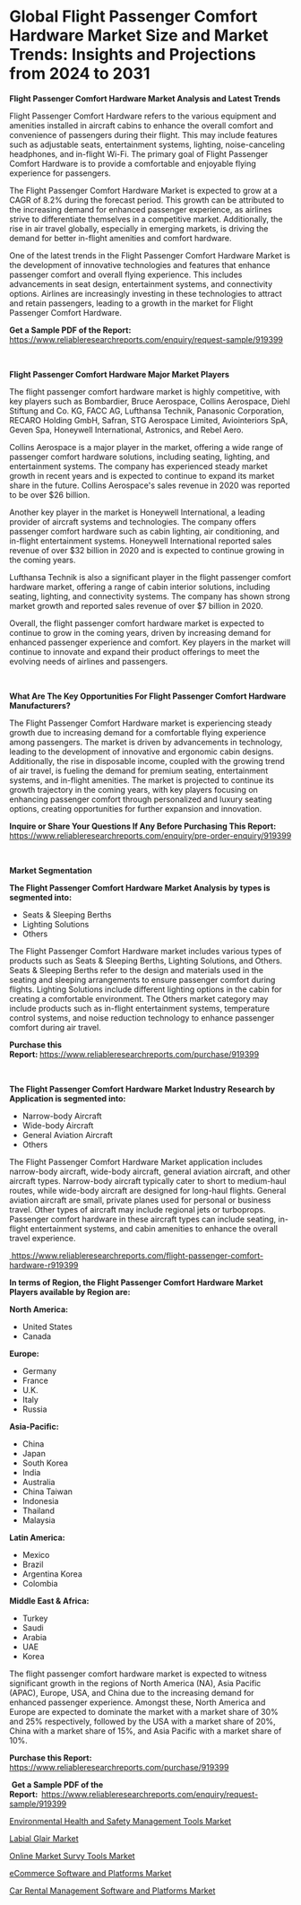 <p><h1>Global Flight Passenger Comfort Hardware Market Size and Market Trends: Insights and Projections from 2024 to 2031</h1></p><p><strong>Flight Passenger Comfort Hardware Market Analysis and Latest Trends</strong></p>
<p><p>Flight Passenger Comfort Hardware refers to the various equipment and amenities installed in aircraft cabins to enhance the overall comfort and convenience of passengers during their flight. This may include features such as adjustable seats, entertainment systems, lighting, noise-canceling headphones, and in-flight Wi-Fi. The primary goal of Flight Passenger Comfort Hardware is to provide a comfortable and enjoyable flying experience for passengers.</p><p>The Flight Passenger Comfort Hardware Market is expected to grow at a CAGR of 8.2% during the forecast period. This growth can be attributed to the increasing demand for enhanced passenger experience, as airlines strive to differentiate themselves in a competitive market. Additionally, the rise in air travel globally, especially in emerging markets, is driving the demand for better in-flight amenities and comfort hardware.</p><p>One of the latest trends in the Flight Passenger Comfort Hardware Market is the development of innovative technologies and features that enhance passenger comfort and overall flying experience. This includes advancements in seat design, entertainment systems, and connectivity options. Airlines are increasingly investing in these technologies to attract and retain passengers, leading to a growth in the market for Flight Passenger Comfort Hardware.</p></p>
<p><strong>Get a Sample PDF of the Report:&nbsp;</strong> <a href="https://www.reliableresearchreports.com/enquiry/request-sample/919399">https://www.reliableresearchreports.com/enquiry/request-sample/919399</a></p>
<p>&nbsp;</p>
<p><strong>Flight Passenger Comfort Hardware Major Market Players</strong></p>
<p><p>The flight passenger comfort hardware market is highly competitive, with key players such as Bombardier, Bruce Aerospace, Collins Aerospace, Diehl Stiftung and Co. KG, FACC AG, Lufthansa Technik, Panasonic Corporation, RECARO Holding GmbH, Safran, STG Aerospace Limited, Aviointeriors SpA, Geven Spa, Honeywell International, Astronics, and Rebel Aero.</p><p>Collins Aerospace is a major player in the market, offering a wide range of passenger comfort hardware solutions, including seating, lighting, and entertainment systems. The company has experienced steady market growth in recent years and is expected to continue to expand its market share in the future. Collins Aerospace's sales revenue in 2020 was reported to be over $26 billion.</p><p>Another key player in the market is Honeywell International, a leading provider of aircraft systems and technologies. The company offers passenger comfort hardware such as cabin lighting, air conditioning, and in-flight entertainment systems. Honeywell International reported sales revenue of over $32 billion in 2020 and is expected to continue growing in the coming years.</p><p>Lufthansa Technik is also a significant player in the flight passenger comfort hardware market, offering a range of cabin interior solutions, including seating, lighting, and connectivity systems. The company has shown strong market growth and reported sales revenue of over $7 billion in 2020.</p><p>Overall, the flight passenger comfort hardware market is expected to continue to grow in the coming years, driven by increasing demand for enhanced passenger experience and comfort. Key players in the market will continue to innovate and expand their product offerings to meet the evolving needs of airlines and passengers.</p></p>
<p>&nbsp;</p>
<p><strong>What Are The Key Opportunities For Flight Passenger Comfort Hardware Manufacturers?</strong></p>
<p><p>The Flight Passenger Comfort Hardware market is experiencing steady growth due to increasing demand for a comfortable flying experience among passengers. The market is driven by advancements in technology, leading to the development of innovative and ergonomic cabin designs. Additionally, the rise in disposable income, coupled with the growing trend of air travel, is fueling the demand for premium seating, entertainment systems, and in-flight amenities. The market is projected to continue its growth trajectory in the coming years, with key players focusing on enhancing passenger comfort through personalized and luxury seating options, creating opportunities for further expansion and innovation.</p></p>
<p><strong>Inquire or Share Your Questions If Any Before Purchasing This Report:</strong> <a href="https://www.reliableresearchreports.com/enquiry/pre-order-enquiry/919399">https://www.reliableresearchreports.com/enquiry/pre-order-enquiry/919399</a></p>
<p>&nbsp;</p>
<p><strong>Market Segmentation</strong></p>
<p><strong>The Flight Passenger Comfort Hardware Market Analysis by types is segmented into:</strong></p>
<p><ul><li>Seats & Sleeping Berths</li><li>Lighting Solutions</li><li>Others</li></ul></p>
<p><p>The Flight Passenger Comfort Hardware market includes various types of products such as Seats & Sleeping Berths, Lighting Solutions, and Others. Seats & Sleeping Berths refer to the design and materials used in the seating and sleeping arrangements to ensure passenger comfort during flights. Lighting Solutions include different lighting options in the cabin for creating a comfortable environment. The Others market category may include products such as in-flight entertainment systems, temperature control systems, and noise reduction technology to enhance passenger comfort during air travel.</p></p>
<p><strong>Purchase this Report:&nbsp;</strong><a href="https://www.reliableresearchreports.com/purchase/919399">https://www.reliableresearchreports.com/purchase/919399</a></p>
<p>&nbsp;</p>
<p><strong>The Flight Passenger Comfort Hardware Market Industry Research by Application is segmented into:</strong></p>
<p><ul><li>Narrow-body Aircraft</li><li>Wide-body Aircraft</li><li>General Aviation Aircraft</li><li>Others</li></ul></p>
<p><p>The Flight Passenger Comfort Hardware Market application includes narrow-body aircraft, wide-body aircraft, general aviation aircraft, and other aircraft types. Narrow-body aircraft typically cater to short to medium-haul routes, while wide-body aircraft are designed for long-haul flights. General aviation aircraft are small, private planes used for personal or business travel. Other types of aircraft may include regional jets or turboprops. Passenger comfort hardware in these aircraft types can include seating, in-flight entertainment systems, and cabin amenities to enhance the overall travel experience.</p></p>
<p><a href="https://www.reliableresearchreports.com/flight-passenger-comfort-hardware-r919399">&nbsp;https://www.reliableresearchreports.com/flight-passenger-comfort-hardware-r919399</a></p>
<p><strong>In terms of Region, the Flight Passenger Comfort Hardware Market Players available by Region are:</strong></p>
<p>
    <p> <strong> North America: </strong>
        <ul>
            <li>United States</li>
            <li>Canada</li>
        </ul>
        </p> 
    <p> <strong> Europe: </strong>
        <ul>
            <li>Germany</li>
            <li>France</li>
            <li>U.K.</li>
            <li>Italy</li>
            <li>Russia</li>
        </ul>
        </p> 
    <p> <strong> Asia-Pacific: </strong>
        <ul>
            <li>China</li>
            <li>Japan</li>
            <li>South Korea</li>
            <li>India</li>
            <li>Australia</li>
            <li>China Taiwan</li>
            <li>Indonesia</li>
            <li>Thailand</li>
            <li>Malaysia</li>
        </ul>
        </p> 
    <p> <strong> Latin America: </strong>
        <ul>
            <li>Mexico</li>
            <li>Brazil</li>
            <li>Argentina Korea</li>
            <li>Colombia</li>
        </ul>
        </p> 
    <p> <strong> Middle East & Africa: </strong>
        <ul>
            <li>Turkey</li>
            <li>Saudi</li>
            <li>Arabia</li>
            <li>UAE</li>
            <li>Korea</li>
        </ul>
    </p>
    </p>
<p><p>The flight passenger comfort hardware market is expected to witness significant growth in the regions of North America (NA), Asia Pacific (APAC), Europe, USA, and China due to the increasing demand for enhanced passenger experience. Amongst these, North America and Europe are expected to dominate the market with a market share of 30% and 25% respectively, followed by the USA with a market share of 20%, China with a market share of 15%, and Asia Pacific with a market share of 10%.</p></p>
<p><strong>Purchase this Report: </strong><a href="https://www.reliableresearchreports.com/purchase/919399">https://www.reliableresearchreports.com/purchase/919399</a></p>
<p>&nbsp;<strong>Get a Sample PDF of the Report:&nbsp;&nbsp;</strong><a href="https://www.reliableresearchreports.com/enquiry/request-sample/919399">https://www.reliableresearchreports.com/enquiry/request-sample/919399</a></p>
<p><strong></strong></p>
<p><p><a href="https://github.com/prosalinda88/Market-Research-Report-List-6/blob/main/environmental-health-and-safety-management-tools-market.md">Environmental Health and Safety Management Tools Market</a></p><p><a href="https://www.linkedin.com/pulse/labial-glair-market-trends-analysis-opportunities-challenges-kw1ue?trackingId=kCj2pD1NRR2sFCBOkb9csQ%3D%3D">Labial Glair Market</a></p><p><a href="https://github.com/dmmanir420/Market-Research-Report-List-2/blob/main/online-market-survy-tools-market.md">Online Market Survy Tools Market</a></p><p><a href="https://github.com/globismark/Market-Research-Report-List-5/blob/main/ecommerce-software-and-platforms-market.md">eCommerce Software and Platforms Market</a></p><p><a href="https://github.com/susanjprice2023/Market-Research-Report-List-2/blob/main/car-rental-management-software-and-platforms-market.md">Car Rental Management Software and Platforms Market</a></p></p>